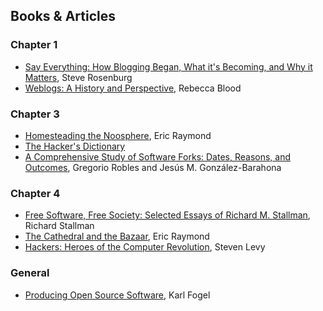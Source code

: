 ## Books & Articles

### Chapter 1
- [Say Everything: How Blogging Began, What it's Becoming, and Why it Matters](http://www.amazon.com/Say-Everything-Blogging-Becoming-Matters/dp/0307451372), Steve Rosenburg
- [Weblogs: A History and Perspective](http://www.rebeccablood.net/essays/weblog_history.html), Rebecca Blood

### Chapter 3
- [Homesteading the Noosphere](http://www.catb.org/esr/writings/homesteading/homesteading/), Eric Raymond
- [The Hacker's Dictionary](http://www.outpost9.com/reference/jargon/jargon_toc.html)
- [A Comprehensive Study of Software Forks: Dates, Reasons, and Outcomes](http://flosshub.org/sites/flosshub.org/files/paper_0.pdf), Gregorio Robles and Jesús M. González-Barahona

### Chapter 4
- [Free Software, Free Society: Selected Essays of Richard M. Stallman](http://shop.fsf.org/product/free-software-free-society-2/), Richard Stallman
- [The Cathedral and the Bazaar](http://www.catb.org/esr/writings/homesteading/), Eric Raymond
- [Hackers: Heroes of the Computer Revolution](http://www.amazon.com/Hackers-Computer-Revolution-Anniversary-Edition/dp/1449388396), Steven Levy

### General
- [Producing Open Source Software](http://producingoss.com/), Karl Fogel


